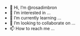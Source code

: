 - 👋 Hi, I’m @rosadimbron
- 👀 I’m interested in ...
- 🌱 I’m currently learning ...
- 💞️ I’m looking to collaborate on ...
- 📫 How to reach me ...

<!---
rosadimbron/rosadimbron is a ✨ special ✨ repository because its `README.md` (this file) appears on your GitHub profile.
You can click the Preview link to take a look at your changes.
--->
